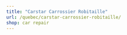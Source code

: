 ```yaml
---
title: "Carstar Carrossier Robitaille"
url: /quebec/carstar-carrossier-robitaille/
shop: car repair
---
```

